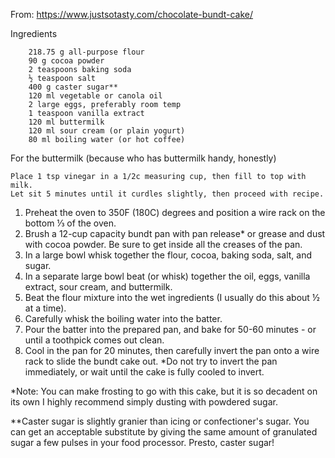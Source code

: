 From: https://www.justsotasty.com/chocolate-bundt-cake/

Ingredients

        218.75 g all-purpose flour
        90 g cocoa powder
        2 teaspoons baking soda
        ½ teaspoon salt
        400 g caster sugar**
        120 ml vegetable or canola oil
        2 large eggs, preferably room temp
        1 teaspoon vanilla extract
        120 ml buttermilk
        120 ml sour cream (or plain yogurt)
        80 ml boiling water (or hot coffee)
        
For the buttermilk (because who has buttermilk handy, honestly)

    Place 1 tsp vinegar in a 1/2c measuring cup, then fill to top with milk.
    Let sit 5 minutes until it curdles slightly, then proceed with recipe.
    
1. Preheat the oven to 350F (180C) degrees and position a wire rack on the bottom ⅓ of the oven.
2. Brush a 12-cup capacity bundt pan with pan release* or grease and dust with cocoa powder. Be sure to get inside all the creases of the pan.
3. In a large bowl whisk together the flour, cocoa, baking soda, salt, and sugar.
4. In a separate large bowl beat (or whisk) together the oil, eggs, vanilla extract, sour cream, and buttermilk.
5. Beat the flour mixture into the wet ingredients (I usually do this about ½ at a time).
6. Carefully whisk the boiling water into the batter.
7. Pour the batter into the prepared pan, and bake for 50-60 minutes - or until a toothpick comes out clean.
8. Cool in the pan for 20 minutes, then carefully invert the pan onto a wire rack to slide the bundt cake out. *Do not try to invert the pan immediately, or wait until the cake is fully cooled to invert.

*Note: You can make frosting to go with this cake, but it is so decadent on its own I highly recommend simply dusting with powdered sugar.

**Caster sugar is slightly granier than icing or confectioner's sugar. You can get an acceptable substitute by giving the same amount of granulated sugar a few pulses in your food processor. Presto, caster sugar!
